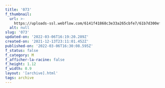 ```yaml
---
title: '073'
f_thumbnail:
  url: >-
    https://uploads-ssl.webflow.com/6141f41868c3e33a265cbfe7/61b7d300ef8b3586998a73d9_073.jpg
  alt: null
slug: '073'
updated-on: '2022-03-06T16:19:20.289Z'
created-on: '2021-12-13T23:11:01.452Z'
published-on: '2022-03-06T16:30:08.595Z'
f_status: false
f_category: M
f_afficher-la-racine: false
f_height: 1.12
f_width: 0.9
layout: '[archive].html'
tags: archive
---
```



